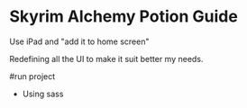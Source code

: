 Skyrim Alchemy Potion Guide
======

Use iPad and "add it to home screen"

Redefining all the UI to make it suit better my needs.

#run project
- Using sass
